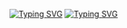[![Typing SVG](https://readme-typing-svg.demolab.com?font=Fira+Code&pause=1000&width=435&lines=Hi+There+!;I+am+Shahab+Ahmed)](https://git.io/typing-svg)
<a href="https://git.io/typing-svg"><img src="https://readme-typing-svg.demolab.com?font=Fira+Code&pause=1000&width=435&lines=Hi+There+!;I+am+Shahab+Ahmed" alt="Typing SVG" /></a>
